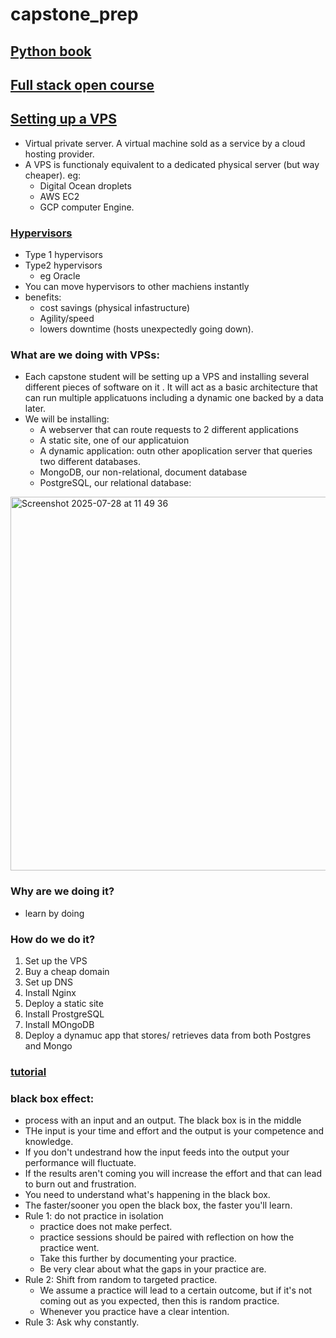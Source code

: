# capstone_prep

## [Python book](https://github.com/SandyRodger/launch_school_books/blob/main/python.md)
## [Full stack open course](https://github.com/SandyRodger/capstone_prep/blob/main/fullStack_open_course.md)
## [Setting up a VPS](https://3.basecamp.com/3695031/buckets/42750717/todos/8783061488)
- Virtual private server. A virtual machine sold as a service by a cloud hosting provider.
- A VPS is functionaly equivalent to a dedicated physical server (but way cheaper). eg:
  -  Digital Ocean droplets
  -  AWS EC2
  -  GCP computer Engine.
### [Hypervisors](https://www.ibm.com/think/topics/hypervisors)
- Type 1 hypervisors
- Type2 hypervisors
  - eg Oracle
- You can move hypervisors to other machiens instantly
- benefits:
  - cost savings (physical infastructure)
  - Agility/speed
  - lowers downtime (hosts unexpectedly going down).
### What are we doing with VPSs:
- Each capstone student will be setting up a  VPS and installing several different pieces of software on it . It will act as a basic architecture that can run multiple applicatuons including a dynamic one backed by a data later.
- We will be installing:
  - A webserver that can route requests to 2 different applications
  - A static site, one of our applicatuion
  - A dynamic application: outn other apoplication server that queries two different databases.
  - MongoDB, our non-relational, document database
  - PostgreSQL, our relational database:

<img width="665" height="598" alt="Screenshot 2025-07-28 at 11 49 36" src="https://github.com/user-attachments/assets/5191b973-7a22-4b52-b9ea-083023b5a3c3" />

### Why are we doing it?

- learn by doing

### How do we do it?

1. Set up the VPS
2. Buy a cheap domain
3. Set up DNS
4. Install Nginx
5. Deploy a static site
6. Install ProstgreSQL
7. Install MOngoDB
8. Deploy a dynamuc app that stores/ retrieves data from both Postgres and Mongo

### [tutorial](https://launchschool.com/gists/79b8e672)


###  black box effect:

- process with an input and an output. The black box is in the middle
- THe input is your time and effort and the output is your competence and knowledge.
- If you don't undestrand how the input feeds into the output your performance will fluctuate.
- If the results aren't coming you will increase the effort and that can lead to burn out and frustration.
- You need to understand what's happening in the black box.
- The faster/sooner you  open the black box, the faster you'll learn.
- Rule 1: do not practice in isolation
  - practice does not make perfect.
  - practice sessions should be paired with reflection on how the practice went.
  - Take this further by documenting your practice.
  - Be very clear about what the gaps in your practice are.
- Rule 2: Shift from random to targeted practice.
  - We assume a practice will lead to a certain outcome, but if it's not coming out as you expected, then this is random practice.
  - Whenever you practice have a clear intention.
- Rule 3: Ask why constantly.

